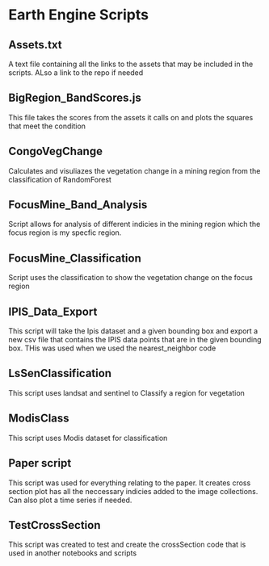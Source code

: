 # Earth Engine Scripts

## Assets.txt
A text file containing all the links to the assets that may be included in the scripts. ALso a link to the repo if needed

## BigRegion_BandScores.js
This file takes the scores from the assets it calls on and plots the squares that meet the condition

## CongoVegChange
Calculates and visuliazes the vegetation change in a mining region from the classification of RandomForest

## FocusMine_Band_Analysis
Script allows for analysis of different indicies in the mining region which the focus region is my specfic region.

## FocusMine_Classification
Script uses the classification to show the vegetation change on the focus region

## IPIS_Data_Export
This script will take the Ipis dataset and a given bounding box and export a new csv file that contains the IPIS data points that are in the given bounding box. THis was used when we used the nearest_neighbor code

## LsSenClassification
This script uses landsat and sentinel to Classify a region for vegetation

## ModisClass
This script uses Modis dataset for classification

## Paper script
This script was used for everything relating to the paper. It creates cross section plot has all the neccessary indicies added to the image collections. Can also plot a time series if needed.

## TestCrossSection
This script was created to test and create the crossSection code that is used in another notebooks and scripts
